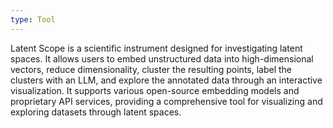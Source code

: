 ```yaml
---
type: Tool
---
```


Latent Scope is a scientific instrument designed for investigating latent spaces. It allows users to embed unstructured data into high-dimensional vectors, reduce dimensionality, cluster the resulting points, label the clusters with an LLM, and explore the annotated data through an interactive visualization. It supports various open-source embedding models and proprietary API services, providing a comprehensive tool for visualizing and exploring datasets through latent spaces.